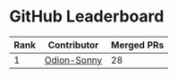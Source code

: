
# GitHub Leaderboard

| Rank | Contributor | Merged PRs |
| ---- | ----------- | ---------- |
| 1 | [Odion-Sonny](https://github.com/Odion-Sonny) | 28 |
